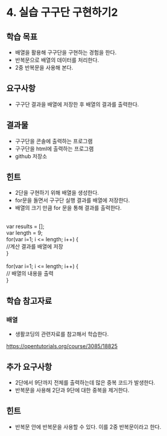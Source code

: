 # 4. 실습 구구단 구현하기2


## 학습 목표

- 배열을 활용해 구구단을 구현하는 경험을 한다.
- 반복문으로 배열의 데이터를 처리한다.
- 2중 반복문을 사용해 본다.

## 요구사항

- 구구단 결과을 배열에 저장한 후 배열의 결과를 출력한다.

## 결과물

- 구구단을 콘솔에 출력하는 프로그램
- 구구단을 html에 출력하는 프로그램
- github 저장소

## 힌트

- 2단을 구현하기 위해 배열을 생성한다.
- for문을 돌면서 구구단 실행 결과를 배열에 저장한다.
- 배열의 크기 만큼 for 문을 통해 결과를 출력한다.
<br/>
var results = [];<br/>
var length = 9;<br/>
for(var i=1; i <= length; i++) {<br/>
    //계산 결과를 배열에 저장<br/>
}<br/>
<br/>
for(var i=1; i <= length; i++) {<br/>
    // 배열의 내용을 출력 <br/>
}

## 학습 참고자료

### 배열

- 생활코딩의 관련자료를 참고해서 학습한다.

https://opentutorials.org/course/3085/18825

## 추가 요구사항

- 2단에서 9단까지 전체를 출력하는데 많은 중복 코드가 발생한다.
- 반복문을 사용해 2단과 9단에 대한 중복을 제거한다.

## 힌트
- 반복문 안에 반복문을 사용할 수 있다. 이를 2중 반복문이라고 한다.
